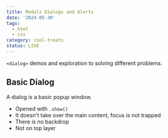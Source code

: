 ```yaml
---
title: Modals Dialogs and Alerts
date: '2024-05-30'
tags:
  - html
  - css
category: cool-treats
status: LIVE
---
```


<script>
	import Dialog from "$/demos/dialog/Dialog.demo";
	import Modal from "$/demos/dialog/Modal.demo";
	import Alert from "$/demos/dialog/Alert.demo";
	import AnimatedJS from "$/demos/dialog/AnimatedJS.demo";
	import AnimatedCSS from "$/demos/dialog/AnimatedCSS.demo";
</script>

`<dialog>` demos and exploration to solving different problems.

<!-- excerpt -->

## Basic Dialog

A dialog is a basic popup window.

- Opened with `.show()`
- It doesn't take over the main content, focus is not trapped
- There is no backdrop
- Not on top layer

<Dialog />

___

## Basic Modal

A dialog that takes over.

- Opened with `.showModal()`
- Blocks interaction of rest of page like alert()
- Focus is trapped withing the dialog
- On top layer
- Esc closes

<Modal />

### Side Note - Top Layer

Top layer is the fix for your z-index woes. It takes your content entirely out of the context of stacking order of CSS. This puts anything on top layer on top of all elements regardless of z-index. It creates a new "stacking context".

- .showModal() puts in top layer
- .show() uses z-index

___

<!-- TODO Move alert to it's own post -->

## Alert

Nothing too fancy to make an alert, the dialog with showModal is the way to go here.

<Alert />

### Can I use Dialog today? - ✅ YES 96% Support

___

## Animation

### The JavaScript Solution

To animate a dialog with JS, you can use any number of your own JS framework libraries, or you can do it directly with the view transitions API. This approach is much less supported but requires no additional libraries.

<AnimatedJS />

___

### The CSS Solution

<AnimatedCSS />

### Side Note - Starting Style

@starting-style allows you to set the initial state of something that will transition in when it's added to the DOM. Why would you need this? Image a situation where a new DOM element is plopped into the page, Right now the solution is to add a pre-transition-in class then a transition-in class with JavaScript after time. Now you can do that all with CSS. Also this enables one of the holy grails of CSS, animating `display:none;` 🤯

It can wrap selectors or exist inside of selectors.

Pop this in with `<Dialog>` or a popover and you've got a stew goin'.

<h4 class="h3">Can I use @starting-style? - ❔ Possibly 70% support</h4>

Some nuance there. It's not supported in Firefox and given Firefox's pace lately, who knows. It will gracefully fallback and not animate, so in that regard, only FF users on desktop aren't getting the full experience and that's ok with me.

### Side Note - allow-discrete

You may have noticed `display 1s allow-discrete` in the previous example. Try running that code and removing the allow-discrete in your own code. You'll see that at first glance the animation still works. So what gives?

Well, close the dialog and see the issue. When dialog is toggled, `display:none;` is removed. Since it's instantly removed, the intro animation still works with just @starting-style, however when closing the dialog, `display:none;` is applied immediately and therefore there is no animation on close. ☹️.

<h4 class="h3">Can I use allow-discrete? - YES Possibly 77% support</h4>

Firefox support coming August 6th, is in Nightly already.